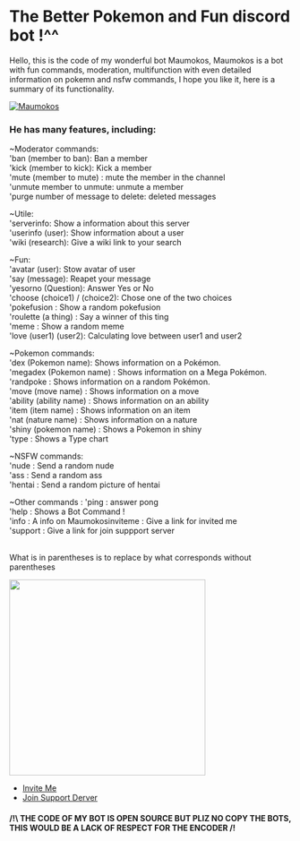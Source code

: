 <!DOCTYPE <!DOCTYPE html>
<html>
<body>
    <h1>
        The Better Pokemon and Fun discord bot !^^
    </h1>
  <p>Hello, this is the code of my wonderful bot Maumokos, Maumokos is a bot with fun commands, moderation, multifunction with even detailed information on pokemn and nsfw commands, I hope you like it, here is a summary of its functionality.</p>
    <a href="https://discordbots.org/bot/405052647213760517" >
  <img src="https://discordbots.org/api/widget/405052647213760517.svg" alt="Maumokos" />
</a>
    <h3>
      He has many features, including:
    </h3>
    <p style="z-index:2">
      ~Moderator commands:
        <br>
        'ban (member to ban): Ban a member<br>
        'kick (member to kick): Kick a member<br>
        'mute (member to mute) : mute the member in the channel<br>
        'unmute member to unmute: unmute a member<br>
        'purge number of message to delete: deleted messages<br>
    </p>
    <p>
      ~Utile:
        <br>'serverinfo: Show a information about this server<br>
        'userinfo (user): Show information about a user<br>
        'wiki (research): Give a wiki link to your search<br>
    </p>
      <p>
      ~Fun:
        <br>'avatar (user): Stow avatar of user<br>
'say (message): Reapet your message<br>
'yesorno (Question): Answer Yes or No<br>
'choose (choice1) / (choice2): Chose one of the two choices<br>
'pokefusion : Show a random pokefusion<br>
'roulette (a thing) : Say a winner of this ting<br>
'meme : Show a random meme<br>
'love (user1) (user2): Calculating love between user1 and user2<br>
    </p>
    <p>
      ~Pokemon commands:
        <br>'dex (Pokemon name): Shows information on a Pokémon.<br>
'megadex (Pokemon name) : Shows information on a Mega Pokémon.<br>
'randpoke : Shows information on a random Pokémon.<br>
'move (move name) : Shows information on a move<br>
'ability (ability name) : Shows information on an ability<br>
'item (item name) : Shows information on an item<br>
'nat (nature name) : Shows information on a nature<br>
'shiny (pokemon name) : Shows a Pokemon in shiny<br>
'type : Shows a Type chart<br>
    </p>
      <p>
      ~NSFW commands:
        <br>'nude : Send a random nude<br>
'ass : Send a random ass<br>
'hentai : Send a random picture of hentai
    </p>
    <p>
        ~Other commands :
        'ping : answer pong<br>
'help : Shows a Bot Command !<br>
'info : A info on Maumokosinviteme : Give a link for invited me<br>
'support : Give a link for join suppport server<br>
    <p>
        <br>What is in parentheses is to replace by what corresponds without parentheses
    </p>
   <img src="https://cdn.discordapp.com/attachments/422015598071906342/428535286432006145/d.PNG" width="350" >
   <nav>
        <ul>
            <li>
                <a href="https://discordapp.com/oauth2/authorize?client_id=405052647213760517&permissions=15448&scope=bot" trajet ="_BLANK">
                     Invite Me
                </a>
            </li>
            <li>
                <a href="https://discordapp.com/invite/fB8cj3r" trajet ="_BLANK">
                     Join Support Derver
                </a>
            </li>
        </ul>
    </nav>
</body>
</html>
<h4>/!\ THE CODE OF MY BOT IS OPEN SOURCE BUT PLIZ NO COPY THE BOTS, THIS WOULD BE A LACK OF RESPECT FOR THE ENCODER /!</h4>
